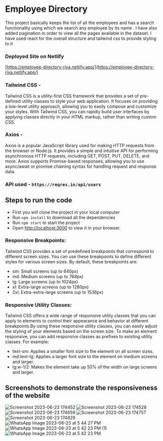 # Employee Directory

This project basically keeps the list of all the employees and has a search functionality using which we search any employee by its name . I have also added pagination in order to view all the pages available in the dataset. I have used react for the overall structure and tailwind css to provide styling to it

### Deployed Site on Netlify 
[https://employee-directory-riya.netlify.app/](https://employee-directory-riya.netlify.app/)

### Tailwind CSS - 
Tailwind CSS is a utility-first CSS framework that provides a set of pre-defined utility classes to style your web application. It focuses on providing a low-level utility approach, allowing you to easily compose and customize your styles. With Tailwind CSS, you can rapidly build user interfaces by applying classes directly in your HTML markup, rather than writing custom CSS.

### Axios -
Axios is a popular JavaScript library used for making HTTP requests from the browser or Node.js. It provides a simple and intuitive API for performing asynchronous HTTP requests, including GET, POST, PUT, DELETE, and more. Axios supports Promise-based responses, allowing you to use async/await or promise chaining syntax for handling request and response data.

### API used - `https://reqres.in/api/users`

## Steps to run the code
- First you will clone the project in your local computer
- Run `npm install` to download all the dependencies
- Run `npm start` to start the project
- Open [http://localhost:3000](http://localhost:3000) to view it in your browser.

### Responsive Breakpoints:
Tailwind CSS provides a set of predefined breakpoints that correspond to different screen sizes. You can use these breakpoints to define different styles for various screen sizes. By default, these breakpoints are:
- sm: Small screens (up to 640px)
- md: Medium screens (up to 768px)
- lg: Large screens (up to 1024px)
- xl: Extra-large screens (up to 1280px)
- 2xl: Extra-extra-large screens (up to 1536px)

### Responsive Utility Classes:
Tailwind CSS offers a wide range of responsive utility classes that you can apply to elements to control their appearance and behavior at different breakpoints.By using these responsive utility classes, you can easily adjust the styling of your elements based on the screen size. To make an element responsive, you can add responsive classes as prefixes to existing utility classes. For example:
- text-sm: Applies a smaller font size to the element on all screen sizes.
- md:text-lg: Applies a larger font size to the element on medium screens and larger.
- lg:w-1/2: Makes the element take up 50% of the width on large screens and larger.

## Screenshots to demonstrate the responsiveness of the website
![Screenshot 2023-06-23 174452](https://github.com/riyav5363/Employee-Directory/assets/136462279/1a776791-676e-4e4a-b99e-430527df402b)
![Screenshot 2023-06-23 174528](https://github.com/riyav5363/Employee-Directory/assets/136462279/e2ba4f63-8890-485f-8403-b6618654ef8e)
![Screenshot 2023-06-23 174659](https://github.com/riyav5363/Employee-Directory/assets/136462279/55287d02-309e-4ac5-9a06-0c8c87a2d85d)
![Screenshot 2023-06-23 174757](https://github.com/riyav5363/Employee-Directory/assets/136462279/b4b21cac-e8e7-4ac9-8e16-b573045efeaf)
![Screenshot 2023-06-23 174829](https://github.com/riyav5363/Employee-Directory/assets/136462279/0005bff2-3f8f-4cda-ac69-c38fcd41d74b)
![WhatsApp Image 2023-06-23 at 5 44 27 PM](https://github.com/riyav5363/Employee-Directory/assets/136462279/c7fa3787-e9ea-45f6-a3be-00acd3b21dd4) 
![WhatsApp Image 2023-06-23 at 5 42 23 PM (1)](https://github.com/riyav5363/Employee-Directory/assets/136462279/e8cb7131-85ff-4f77-9936-e7179925df5f)
![WhatsApp Image 2023-06-23 at 5 42 23 PM](https://github.com/riyav5363/Employee-Directory/assets/136462279/f4660c1c-6d29-42a4-bd7d-9dc1fb780975)
